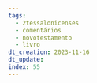 ```yaml
---
tags:
  - 2tessalonicenses
  - comentários
  - novotestamento
  - livro
dt_creation: 2023-11-16
dt_update: 
index: 55
---
```


